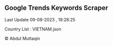 

## Google Trends Keywords Scraper 
 
Last Update 09-08-2023 , 19:28:25

Country List :
VIETNAM.json



© Abdul Muttaqin 
